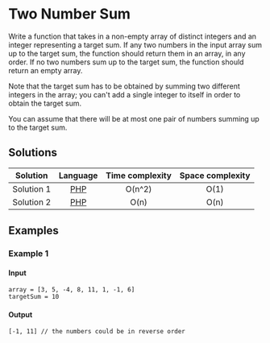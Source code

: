 # Two Number Sum

Write a function that takes in a non-empty array of distinct integers and an
integer representing a target sum. If any two numbers in the input array sum up
to the target sum, the function should return them in an array, in any order. If
no two numbers sum up to the target sum, the function should return an empty
array.

Note that the target sum has to be obtained by summing two different integers in
the array; you can't add a single integer to itself in order to obtain the
target sum.

You can assume that there will be at most one pair of numbers summing up to the
target sum.

## Solutions

| Solution   | Language                   | Time complexity | Space complexity |
|:----------:|:--------------------------:|:---------------:|:----------------:|
| Solution 1 | [PHP][PHP-1]               | O(n^2)          | O(1)             |
| Solution 2 | [PHP][PHP-2]               | O(n)            | O(n)             |

## Examples

### Example 1

#### Input

```
array = [3, 5, -4, 8, 11, 1, -1, 6]
targetSum = 10
```

#### Output

```
[-1, 11] // the numbers could be in reverse order
```

[PHP-1]: ../solutions/php/003-TwoNumberSum/solution-1.php

[PHP-2]: ../solutions/php/003-TwoNumberSum/solution-2.php